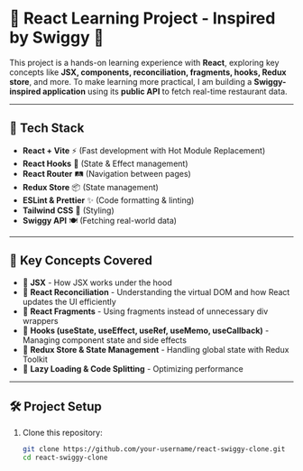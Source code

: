 # 🍔 React Learning Project - Inspired by Swiggy 🚀

This project is a hands-on learning experience with **React**, exploring key concepts like **JSX, components, reconciliation, fragments, hooks, Redux store**, and more. To make learning more practical, I am building a **Swiggy-inspired application** using its **public API** to fetch real-time restaurant data.

---

## 🚀 Tech Stack
- **React + Vite** ⚡ (Fast development with Hot Module Replacement)
- **React Hooks** 🎣 (State & Effect management)
- **React Router** 🛤️ (Navigation between pages)
- **Redux Store** 📦 (State management)
- **ESLint & Prettier** ✨ (Code formatting & linting)
- **Tailwind CSS** 🎨 (Styling)
- **Swiggy API** 🍽️ (Fetching real-world data)

---

## 📌 Key Concepts Covered
- 🔹 **JSX** - How JSX works under the hood
- 🔹 **React Reconciliation** - Understanding the virtual DOM and how React updates the UI efficiently
- 🔹 **React Fragments** - Using fragments instead of unnecessary div wrappers
- 🔹 **Hooks (useState, useEffect, useRef, useMemo, useCallback)** - Managing component state and side effects
- 🔹 **Redux Store & State Management** - Handling global state with Redux Toolkit
- 🔹 **Lazy Loading & Code Splitting** - Optimizing performance

---

## 🛠️ Project Setup
1. Clone this repository:
   ```bash
   git clone https://github.com/your-username/react-swiggy-clone.git
   cd react-swiggy-clone
